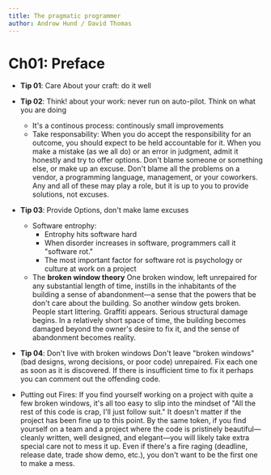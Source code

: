 ```yaml
---
title: The pragmatic programmer
author: Androw Hund / David Thomas
---
```


# Ch01: Preface
- **Tip 01**: Care About your craft: do it well
- **Tip 02**: Think! about your work: never run on auto-pilot. Think on what you are doing
    - It's a continous process: continously small improvements
    - Take responsability: When you do accept the responsibility for an outcome, you should expect to be held accountable for it. When you make a mistake (as we all do) or an error in judgment, admit it honestly and try to offer options.  Don't blame someone or something else, or make up an excuse. Don't blame all the problems on a vendor, a programming language, management, or your coworkers. Any and all of these may play a role, but it is up to you to provide solutions, not excuses. 
- **Tip 03**: Provide Options, don't make lame excuses
    - Software entrophy:
        - Entrophy hits software hard
        - When disorder increases in software, programmers call it "software rot."
        - The most important factor for software rot is psychology or culture at work on a project
    - The **broken window theory** One broken window, left unrepaired for any substantial length of time, instills in the inhabitants of the building a sense of abandonment—a sense that the powers that be don't care about the building. So another window gets broken. People start littering. Graffiti appears. Serious structural damage begins. In a relatively short space of time, the building becomes damaged beyond the owner's desire to fix it, and the sense of abandonment becomes reality. 

- **Tip 04**: Don't live with broken windows
    Don't leave "broken windows" (bad designs, wrong decisions, or poor code) unrepaired. Fix each one as soon as it is discovered. If there is insufficient time to fix it perhaps you can comment out the offending code.
- Putting out Fires:
    If you find yourself working on a project with quite a few broken windows, it's all too easy to slip into the mindset of "All the rest of this code is crap, I'll just follow suit." It doesn't matter if the project has been fine up to this point. 
    By the same token, if you find yourself on a team and a project where the code is pristinely beautiful—cleanly written, well designed, and elegant—you will likely take extra special care not to mess it up. Even if there's a fire raging (deadline, release date, trade show demo, etc.), you don't want to be the first one to make a mess. 

